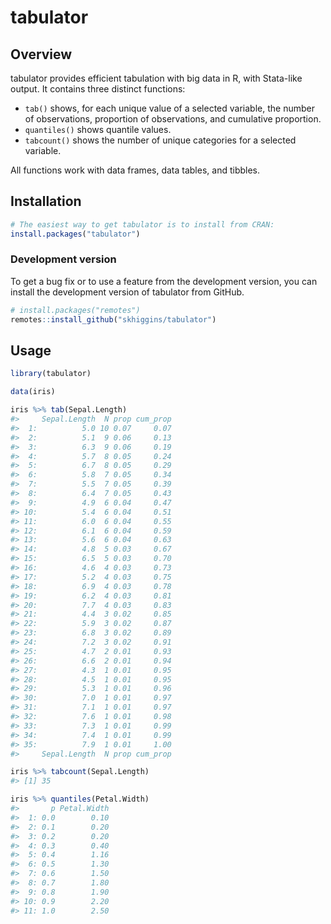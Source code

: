 # tabulator
## Overview
tabulator provides efficient tabulation with big data in R, with Stata-like output. It contains three distinct functions: 

  - `tab()` shows, for each unique value of a selected variable,  the number of observations, proportion of observations, and cumulative proportion.
  - `quantiles()` shows quantile values.
  - `tabcount()` shows the number of unique categories for a selected variable.

All functions work with data frames, data tables, and tibbles.

## Installation

``` r
# The easiest way to get tabulator is to install from CRAN:
install.packages("tabulator")

```

### Development version

To get a bug fix or to use a feature from the development version, you
can install the development version of tabulator from GitHub.

``` r
# install.packages("remotes")
remotes::install_github("skhiggins/tabulator")
```

## Usage

``` r
library(tabulator)

data(iris)

iris %>% tab(Sepal.Length)
#>     Sepal.Length  N prop cum_prop
#>  1:          5.0 10 0.07     0.07
#>  2:          5.1  9 0.06     0.13
#>  3:          6.3  9 0.06     0.19
#>  4:          5.7  8 0.05     0.24
#>  5:          6.7  8 0.05     0.29
#>  6:          5.8  7 0.05     0.34
#>  7:          5.5  7 0.05     0.39
#>  8:          6.4  7 0.05     0.43
#>  9:          4.9  6 0.04     0.47
#> 10:          5.4  6 0.04     0.51
#> 11:          6.0  6 0.04     0.55
#> 12:          6.1  6 0.04     0.59
#> 13:          5.6  6 0.04     0.63
#> 14:          4.8  5 0.03     0.67
#> 15:          6.5  5 0.03     0.70
#> 16:          4.6  4 0.03     0.73
#> 17:          5.2  4 0.03     0.75
#> 18:          6.9  4 0.03     0.78
#> 19:          6.2  4 0.03     0.81
#> 20:          7.7  4 0.03     0.83
#> 21:          4.4  3 0.02     0.85
#> 22:          5.9  3 0.02     0.87
#> 23:          6.8  3 0.02     0.89
#> 24:          7.2  3 0.02     0.91
#> 25:          4.7  2 0.01     0.93
#> 26:          6.6  2 0.01     0.94
#> 27:          4.3  1 0.01     0.95
#> 28:          4.5  1 0.01     0.95
#> 29:          5.3  1 0.01     0.96
#> 30:          7.0  1 0.01     0.97
#> 31:          7.1  1 0.01     0.97
#> 32:          7.6  1 0.01     0.98
#> 33:          7.3  1 0.01     0.99
#> 34:          7.4  1 0.01     0.99
#> 35:          7.9  1 0.01     1.00
#>     Sepal.Length  N prop cum_prop

iris %>% tabcount(Sepal.Length)
#> [1] 35

iris %>% quantiles(Petal.Width)
#>       p Petal.Width
#>  1: 0.0        0.10
#>  2: 0.1        0.20
#>  3: 0.2        0.20
#>  4: 0.3        0.40
#>  5: 0.4        1.16
#>  6: 0.5        1.30
#>  7: 0.6        1.50
#>  8: 0.7        1.80
#>  9: 0.8        1.90
#> 10: 0.9        2.20
#> 11: 1.0        2.50

```






